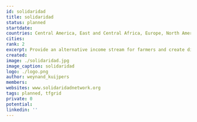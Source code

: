 ```yaml
---
id: solidaridad
title: solidaridad
status: planned
startdate: 
countries: Central America, East and Central Africa, Europe, North America, Asia, South America, Southern Africa, West Africa
cities: 
rank: 2
excerpt: Provide an alternative income stream for farmers and create digital services to allow the farmer to partake in the 21st century agriculture.
created: 
image: ./solidaridad.jpg
image_caption: solidaridad
logo: ./logo.png
author: weynand_kuijpers
members: 
websites: www.solidaridadnetwork.org
tags: planned, tfgrid
private: 0
potential: 
linkedin: ''
---
```

